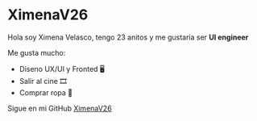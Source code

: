# XimenaV26

Hola soy Ximena Velasco, tengo 23 anitos y me gustaria ser **UI engineer**

Me gusta mucho:

- Diseno UX/UI y Fronted :desktop_computer:
- Salir al cine :film_strip:
- Comprar ropa :womans_clothes:

Sigue en mi GitHub [XimenaV26](https://github.com/XimenaV26)
